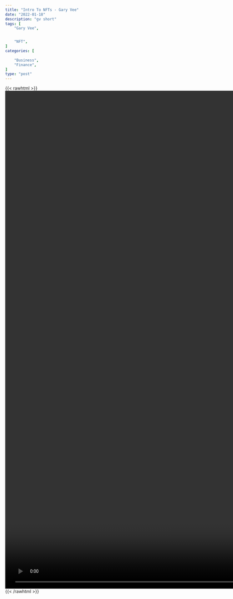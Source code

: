 ```yaml
---
title: "Intro To NFTs - Gary Vee"
date: "2022-01-18"
description: "gv short"
tags: [
    "Gary Vee",


    "NFT",
]
categories: [
    
    "Business",
    "Finance",
]
type: "post"
---
```

{{< rawhtml >}}
    <video style="height:40vh;width:auto" overflow="hidden" controls>
        <source src="https://clips.dev00ps.com/Gary%20Vee/nft_intro.mp4" type="video/mp4"> 
    </video>
{{< /rawhtml >}}